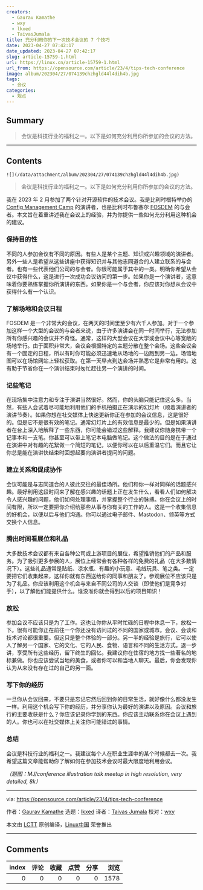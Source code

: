 ```yaml
---
creators:
  - Gaurav Kamathe
  - wxy
  - lkxed
  - TaivasJumala
title: 充分利用你的下一次技术会议的 7 个技巧
date: 2023-04-27 07:42:17
date_updated: 2023-04-27 07:42:17
slug: article-15759-1.html
url: https://linux.cn/article-15759-1.html
url_from: https://opensource.com/article/23/4/tips-tech-conference
image: album/202304/27/074139chzhgld44l4dih4b.jpg
tags:
  - 会议
categories:
  - 观点
---
```


## Summary

> 会议是科技行业的福利之一。以下是如何充分利用你所参加的会议的方法。

***

<!-- more -->

## Contents

`![](/data/attachment/album/202304/27/074139chzhgld44l4dih4b.jpg)`

> 
> 会议是科技行业的福利之一。以下是如何充分利用你所参加的会议的方法。
> 
> 
> 

我在 2023 年 2 月参加了两个针对开源软件的技术会议。我是比利时根特举办的 [Config Management Camp](https://cfgmgmtcamp.eu/ghent2023/) 的演讲者，也是比利时布鲁塞尔 [FOSDEM](https://fosdem.org/2023/) 的与会者。本文旨在着重讲述我在会议上的经验，并为你提供一些如何充分利用这种机会的建议。

### 保持目的性

不同的人参加会议有不同的原因。有些人是某个主题、知识或兴趣领域的演讲者。另外一些人是希望从这些讲座中获得知识并与其他志同道合的人建立联系的与会者。也有一些代表他们公司的与会者。你很可能属于其中的一类。明确你希望从会议中获得什么，这是进行一次成功会议访问的第一步。如果你是一个演讲者，这意味着你要熟练掌握你所演讲的东西。如果你是一个与会者，你应该对你想从会议中获得什么有一个认识。

### 了解场地和会议日程

FOSDEM 是一个非常大的会议，在两天的时间里至少有六千人参加。对于一个参加这样一个大型的会议的与会者来说，由于许多演讲会在同一时间举行，无法参加所有你感兴趣的会议并不奇怪。通常，这样的大型会议在大学或会议中心等宽敞的场地举行。由于面积非常大，会议会根据特定的主题分散在整个会场。这些会议会有一个固定的日程，所以有时你可能必须迅速地从场地的一边跑到另一边。场馆地图可以在场馆网站上轻松获取。在第一天早点到达会场并熟悉它是非常有用的。这有助于节省你在一个演讲结束时匆忙赶往另一个演讲的时间。

### 记些笔记

在现场集中注意力和专注于演讲当然很好。然而，你的头脑只能记住这么多。当然，有些人会试着尽可能地利用他们的手机拍摄正在演示的幻灯片（顺着演讲者的演讲节奏）。如果你想在社交媒体上快速更新你正在参加的会议信息，这是很好的。但是它不是很有效的笔记。通常幻灯片上的有效信息是最少的。但是如果演讲者在台上深入地解释了一些东西，你可能会错过这些解释。我建议你随身携带一个记事本和一支笔。你甚至可以带上笔记本电脑做笔记。这个做法的目的是在于通过在演讲中对有趣的花絮做一个简短的笔记，以便你可以在以后重温它们。而且它让你总是能在演讲快结束时回想起要向演讲者提问的问题。

### 建立关系和促成协作

会议可能是与志同道合的人彼此交往的最佳场所。他们和你一样对同样的话题感兴趣。最好利用这段时间来了解在感兴趣的话题上正在发生什么，看看人们如何解决令人感兴趣的问题，他们如何处理事情，并掌握整个行业的脉搏。你在会议上的时间有限，所以一定要把你介绍给那些从事与你有关的工作的人。这是一个收集信息的好机会，以便以后与他们沟通。你可以通过电子邮件、Mastodon、领英等方式交换个人信息。

### 腾出时间看展位和礼品

大多数技术会议都有来自各种公司或上游项目的展位，希望推销他们的产品和服务。为了吸引更多参展的人，展位上经常会有各种各样的免费的礼品（在大多数情况下）。这些礼品通常是贴纸、凉水瓶、有趣的小玩意、毛绒玩具、笔之类。一定要把它们收集起来，这样你就有东西送给你的同事和朋友了。参观展位不应该只是为了礼品。你应该利用这个机会与来自不同公司的人交谈（即使他们是竞争对手），以了解他们能提供什么。谁没准你就会得到以后的项目知识！

### 放松

参加会议不应该只是为了工作。这也让你你从平时忙碌的日程中休息一下，放松一下。很有可能你正在前往一个你还没有访问过的不同的国家或城市。会议、会谈和技术讨论都很重要。但这只是整个体验的一部分。另一半的经验是旅行，它可以使人了解另一个国家、它的文化、它的人民、食物、语言和不同的生活方式。退一步讲，享受所有这些经历，留下终生的回忆。我建议你在住宿的地方找一些著名的地标兼做。你也应该尝试当地的美食，或者你可以和当地人聊天。最后，你会发现你认为从来没有存在过的自己的另一面。

### 写下你的经历

一旦你从会议回来，不要只是忘记它然后回到你的日常生活，就好像什么都没发生一样。利用这个机会写下你的经历，并分享你认为最好的演讲以及原因。会议和旅行的主要收获是什么？你应该记录你学到的东西。你应该主动联系你在会议上遇到的人。你也可以在社交媒体上关注你可能错过的事情。

### 总结

会议是科技行业的福利之一。我建议每个人在职业生涯中的某个时候都去一次。我希望这篇文章能帮助你了解如何在参加技术会议时最大限度地利用会议。

*（题图：MJ/conference illustration talk meetup in high resolution, very detailed, 8k）*

---

via: <https://opensource.com/article/23/4/tips-tech-conference>

作者：[Gaurav Kamathe](https://opensource.com/users/gkamathe) 选题：[lkxed](https://github.com/lkxed/) 译者：[Taivas Jumala](https://github.com/TaivasJumala) 校对：[wxy](https://github.com/wxy)

本文由 [LCTT](https://github.com/LCTT/TranslateProject) 原创编译，[Linux中国](https://linux.cn/) 荣誉推出

***

## Comments


|   index |   评论 |   收藏 |   点赞 |   分享 |   浏览 |
|--------:|-------:|-------:|-------:|-------:|-------:|
|       0 |      0 |      0 |      0 |      0 |   1578 |
